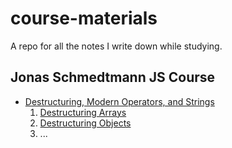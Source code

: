# course-materials
A repo for all the notes I write down while studying.

## Jonas Schmedtmann JS Course
+ [Destructuring, Modern Operators, and Strings](./JonasSchmedtmann/09-DestructuringModernOperatorsStrings/)
    1. [Destructuring Arrays](./JonasSchmedtmann/09-DestructuringModernOperatorsStrings/01-Destructuring.md)
    2. [Destructuring Objects](./JonasSchmedtmann/09-DestructuringModernOperatorsStrings/02-destructuringObjects.md)
    3. ...